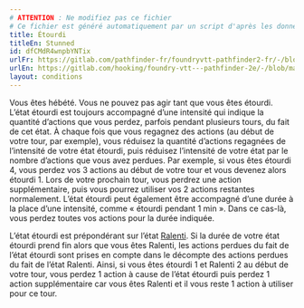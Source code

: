 ```yaml
---
# ATTENTION : Ne modifiez pas ce fichier
# Ce fichier est généré automatiquement par un script d'après les données du module Foundry VTT officiel et de sa traduction
title: Étourdi
titleEn: Stunned
id: dfCMdR4wnpbYNTix
urlFr: https://gitlab.com/pathfinder-fr/foundryvtt-pathfinder2-fr/-/blob/master/data/conditionitems/dfCMdR4wnpbYNTix.htm
urlEn: https://gitlab.com/hooking/foundry-vtt---pathfinder-2e/-/blob/master/packs/data/conditionitems.db/stunned.json
layout: conditions
---
```

Vous êtes hébété. Vous ne pouvez pas agir tant que vous êtes étourdi. L’état étourdi est toujours accompagné d’une intensité qui indique la quantité d’actions que vous perdez, parfois pendant plusieurs tours, du fait de cet état. À chaque fois que vous regagnez des actions (au début de votre tour, par exemple), vous réduisez la quantité d’actions regagnées de l’intensité de votre état étourdi, puis réduisez l’intensité de votre état par le nombre d’actions que vous avez perdues. Par exemple, si vous êtes étourdi 4, vous perdez vos 3 actions au début de votre tour et vous devenez alors étourdi 1. Lors de votre prochain tour, vous perdrez une action supplémentaire, puis vous pourrez utiliser vos 2 actions restantes normalement. L’état étourdi peut également être accompagné d’une durée à la place d’une intensité, comme « étourdi pendant 1 min ». Dans ce cas-là, vous perdez toutes vos actions pour la durée indiquée.  
  
L’état étourdi est prépondérant sur l’état [Ralenti](ralenti.md). Si la durée de votre état étourdi prend fin alors que vous êtes Ralenti, les actions perdues du fait de l’état étourdi sont prises en compte dans le décompte des actions perdues du fait de l’état Ralenti. Ainsi, si vous êtes étourdi 1 et Ralenti 2 au début de votre tour, vous perdez 1 action à cause de l’état étourdi puis perdez 1 action supplémentaire car vous êtes Ralenti et il vous reste 1 action à utiliser pour ce tour.

